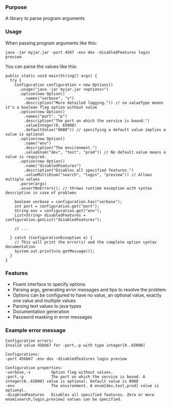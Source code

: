 ### Purpose

A library to parse program arguments

### Usage

When passing program arguments like this:

``` 
java -jar myjar.jar -port 4567 -env dev -disabledFeatures login preview
```

You can parse the values like this:

```
public static void main(String[] args) {
  try {
    Configuration configuration = new Options()
      .usage("java -jar myjar.jar <options>")
      .option(new Option()
        .names("verbose", "v")
        .description("More detailed logging.")) // no valueType means it's a boolean flag option without value
      .option(new Option()
        .names("port", "p")
        .description("The port on which the service is bound.")
        .valueInteger(0, 65000)
        .defaultValue("8080")) // specifying a default value implies a value is optional
      .option(new Option()
        .name("env")
        .description("The environment.")
        .valueEnum("dev", "test", "prod")) // No default value means a value is required.
      .option(new Option()
        .name("disabledFeatures")
        .description("Disables all specified features.")
        .valueMultiEnum("search", "login", "preview")) // Allows multiple values
      .parse(args)
      .assertNoErrors(); // throws runtime exception with syntax description in case of problems

    boolean verbose = configuration.has("verbose");
    int port = configuration.get("port");
    String env = configuration.get("env");
    List<String> disabledFeatures = configuration.getList("disabledFeatures");

    // ...

  } catch (ConfigurationException e) {
    // This will print the error(s) and the complete option syntax documentation
    System.out.println(e.getMessage());
  }
}
```

### Features

* Fluent interface to specify options
* Parsing args, generating error messages and tips to resolve the problem
* Options can be configured to have no value, an optional value, exactly one value and multiple values
* Parsing text values to java types
* Documentation generation
* Password masking in error messages

### Example error message

```
Configuration errors:
Invalid value 45bb67 for -port,-p with type integer[0..65000]

Configurations:
-port 45bb67 -env dev -disabledFeatures login preview

Configuration properties:
-verbose,-v         Option flag without values.
-port,-p            The port on which the service is bound. A integer[0..65000] value is optional. Default value is 8080
-env                The environment. A enum[dev,test,prod] value is optional.
-disabledFeatures   Disables all specified features. Zero or more enum[search,login,preview] values can be specified.
```